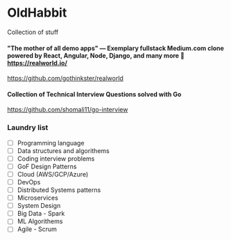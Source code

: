 # OldHabbit
Collection of stuff

#### "The mother of all demo apps" — Exemplary fullstack Medium.com clone powered by React, Angular, Node, Django, and many more 🏅 https://realworld.io/
https://github.com/gothinkster/realworld

#### Collection of Technical Interview Questions solved with Go
https://github.com/shomali11/go-interview


### Laundry list
- [ ] Programming language
- [ ] Data structures and algorithems
- [ ] Coding interview problems
- [ ] GoF Design Patterns
- [ ] Cloud (AWS/GCP/Azure)
- [ ] DevOps
- [ ] Distributed Systems patterns
- [ ] Microservices
- [ ] System Design
- [ ] Big Data - Spark
- [ ] ML Algorithems
- [ ] Agile - Scrum
